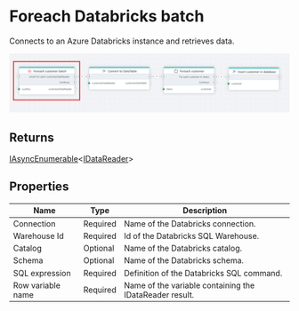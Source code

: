 # Foreach Databricks batch

Connects to an Azure Databricks instance and retrieves data.

![img](../../../../images/flow/databricks.png)

## Returns

[IAsyncEnumerable](https://learn.microsoft.com/en-us/dotnet/api/system.collections.generic.iasyncenumerable-1?view=net-8.0)<[IDataReader](https://learn.microsoft.com/en-us/dotnet/api/system.data.idatareader)>

## Properties

| Name              | Type       | Description                                             |
|-------------------|------------|--------------------------------------------------------|
| Connection        | Required   | Name of the Databricks connection.                     |
| Warehouse Id      | Required   | Id of the Databricks SQL Warehouse.                    |
| Catalog           | Optional   | Name of the Databricks catalog.                        |
| Schema            | Optional   | Name of the Databricks schema.                         |
| SQL expression    | Required   | Definition of the Databricks SQL command.              |
| Row variable name | Required   | Name of the variable containing the IDataReader result. |
